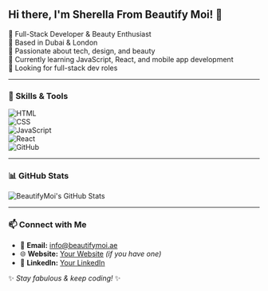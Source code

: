 ## Hi there,  I'm Sherella From Beautify Moi!  👋
💄 Full-Stack Developer & Beauty Enthusiast  
📍 Based in Dubai & London  
🚀 Passionate about tech, design, and beauty  
🌱 Currently learning JavaScript, React, and mobile app development  
💼 Looking for full-stack dev roles  

---

### 🚀 Skills & Tools  
![HTML](https://img.shields.io/badge/HTML5-E34F26?style=flat&logo=html5&logoColor=white)  
![CSS](https://img.shields.io/badge/CSS3-1572B6?style=flat&logo=css3&logoColor=white)  
![JavaScript](https://img.shields.io/badge/JavaScript-F7DF1E?style=flat&logo=javascript&logoColor=black)  
![React](https://img.shields.io/badge/React-61DAFB?style=flat&logo=react&logoColor=black)  
![GitHub](https://img.shields.io/badge/GitHub-181717?style=flat&logo=github&logoColor=white)  

---

### 📊 GitHub Stats  
![BeautifyMoi's GitHub Stats](https://github-readme-stats.vercel.app/api?username=BeautifyMoi&show_icons=true&theme=radical)  

---

### 📫 Connect with Me  
- 💌 **Email:** info@beautifymoi.ae  
- 🌐 **Website:** [Your Website](https://yourwebsite.com) *(if you have one)*  
- 🔗 **LinkedIn:** [Your LinkedIn](https://www.linkedin.com/in/yourprofile)  

✨ *Stay fabulous & keep coding!* ✨  
<!--
**BeautifyMoi/BeautifyMoi** is a ✨ _special_ ✨ repository because its `README.md` (this file) appears on your GitHub profile.

 
-->
